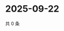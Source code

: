 # 2025-09-22

共 0 条

<!-- BEGIN ZHIHUVIDEO -->
<!-- 最后更新时间 Mon Sep 22 2025 16:16:06 GMT+0800 (China Standard Time) -->

<!-- END ZHIHUVIDEO -->
